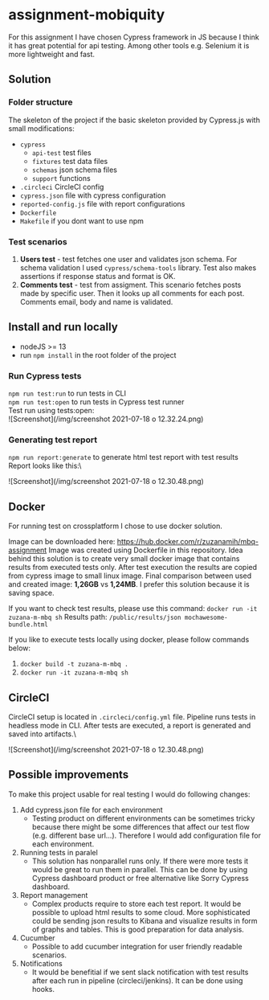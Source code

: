 # assignment-mobiquity

For this assignment I have chosen Cypress framework in JS because I think it has great potential for api testing. Among other tools e.g. Selenium it is more lightweight and fast. 

## Solution

### Folder structure
The skeleton of the project if the basic skeleton provided by Cypress.js with small modifications:
- `cypress`
    - `api-test` test files
    - `fixtures` test data files
    - `schemas` json schema files
    - `support` functions
- `.circleci` CircleCI config
- `cypress.json` file with cypress configuration
- `reported-config.js` file with report configurations
- `Dockerfile` 
- `Makefile` if you dont want to use npm

### Test scenarios
1. **Users test** - test fetches one user and validates json schema. For schema validation I used `cypress/schema-tools` library. Test also makes assertions if response status and format is OK.
2. **Comments test** - test from assigment. This scenario fetches posts made by specific user. Then it looks up all comments for each post. Comments email, body and name is validated. 

## Install and run locally
- nodeJS >= 13
- run `npm install` in the root folder of the project

### Run Cypress tests
`npm run test:run` to run tests in CLI\
`npm run test:open` to run tests in Cypress test runner\
Test run using tests:open:\
![Screenshot](/img/screenshot 2021-07-18 o 12.32.24.png)

### Generating test report
`npm run report:generate` to generate html test report with test results\
Report looks like this:\

![Screenshot](/img/screenshot 2021-07-18 o 12.30.48.png)

## Docker
For running test on crossplatform I chose to use docker solution. 

Image can be downloaded here: https://hub.docker.com/r/zuzanamih/mbq-assignment
Image was created using Dockerfile in this repository. Idea behind this solution is to create very small docker image that contains results from executed tests only. After test execution the results are copied from cypress image to small linux image. Final comparison between used and created image: **1,26GB** vs **1,24MB**. I prefer this solution because it is saving space.

If you want to check test results, please use this command:
`docker run -it zuzana-m-mbq sh`
Results path: `/public/results/json mochawesome-bundle.html`

If you like to execute tests locally using docker, please follow commands below:
1. `docker build -t zuzana-m-mbq .`
2. `docker run -it zuzana-m-mbq sh`

## CircleCI
CircleCI setup is located in `.circleci/config.yml` file. Pipeline runs tests in headless mode in CLI. After tests are executed, a report is generated and saved into artifacts.\

![Screenshot](/img/screenshot 2021-07-18 o 12.30.48.png)

## Possible improvements
To make this project usable for real testing I would do following changes:
1. Add cypress.json file for each environment
    - Testing product on different environments can be sometimes tricky because there might be some differences that affect our test flow (e.g. different base url...). Therefore I would add configuration file for each environment.
2. Running tests in paralel
    - This solution has nonparallel runs only. If there were more tests it would be great to run them in parallel. This can be done by using Cypress dashboard product or free alternative like Sorry Cypress dashboard.
3. Report management
    - Complex products require to store each test report. It would be possible to upload html results to some cloud. More sophisticated could be sending json results to Kibana and visualize results in form of graphs and tables. This is good preparation for data analysis.
4. Cucumber
    - Possible to add cucumber integration for user friendly readable scenarios.
5. Notifications
    - It would be benefitial if we sent slack notification with test results after each run in pipeline (circleci/jenkins). It can be done using hooks.
